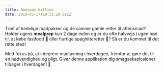 ```yaml
---
title: Awesome kitties
date: 2019-03-17T19:31:20.591Z
---
```


<Title>Velkommen! 🙋‍♂️</Title>

Træt af kedelige madpakker og de samme gamle retter til aftensmad? Holder ugens **mealprep** kun 2 dage inden og er du ofte halvvejs i ugen nød til, at købe fastfood 🍔 eller hurtige spaghitteretter 🍝? Så er du kommet til det rette sted!

Med fokus på, at integrere madlavning i hverdagen, fremfor at gøre det til en nødvendighed og pligt. Giver denne applikation dig smagseksplosioner tilbager i hverdagen! 💪
